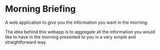 # Morning Briefing

A web application to give you the information you want in the morning.

The idea behind this webapp is to aggregate all the information you would like to have in the morning presented to you in a very simple and straightforward way.
